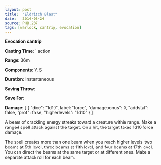 ```yaml
---
layout: post
title:  "Eldritch Blast"
date:   2014-08-24
source: PHB.237
tags: [warlock, cantrip, evocation]
---
```


**Evocation cantrip**

**Casting Time**: 1 action

**Range**: 36m

**Components**: V, S

**Duration**: Instantaneous

**Saving Throw**:

**Save For**:

**Damage**: [ { "dice": "1d10", label: "force", "damagebonus": 0, "addstat": false, "prof": false, "higherlevels": "1d10" } ]

A beam of crackling energy streaks toward a creature within range. Make a ranged spell attack against the target. On a hit, the target takes 1d10 force damage.

The spell creates more than one beam when you reach higher levels: two beams at 5th level, three beams at 11th level, and four beams at 17th level. You can direct the beams at the same target or at different ones. Make a separate attack roll for each beam.